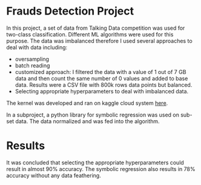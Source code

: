 # Frauds Detection Project
 
In this project, a set of data from Talking Data competition was used for two-class classification.
Different ML algorithms were used for this purpose. The data was imbalanced therefore I used several approaches to deal with data including:
* oversampling
* batch reading
* customized approach: I filtered the data with a value of 1 out of 7 GB data and then count the same number of 0 values and added to base data. Results were a CSV file with 800k rows data points but balanced.
* Selecting appropriate hyperparameters to deal with imbalanced data.

The kernel was developed and ran on kaggle cloud system [here](https://www.kaggle.com/atashnezhad/fraud-detection).


In a subproject, a python library for symbolic regression was used on sub-set data. The data normalized and was fed into the algorithm.


# Results
It was concluded that selecting the appropriate hyperparameters could result in almost 90% accuracy. 
The symbolic regression also results in 78% accuracy without any data feathering.
